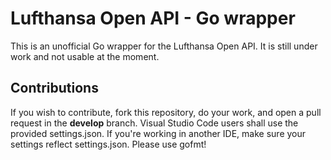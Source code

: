 # Lufthansa Open API - Go wrapper

This is an unofficial Go wrapper for the Lufthansa Open API. It is still under work and not usable at the moment.

## Contributions

If you wish to contribute, fork this repository, do your work, and open a pull request in the **develop** branch.
Visual Studio Code users shall use the provided settings.json. If you're working in another IDE, make sure your settings reflect settings.json. Please use gofmt!
